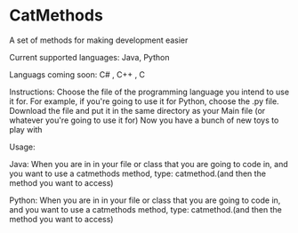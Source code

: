 # CatMethods

A set of methods for making development easier

Current supported languages: 
  Java, 
  Python
  
Languags coming soon:
  C#
  , C++
  , C

Instructions:
  Choose the file of the programming language you intend to use it for. For example, if you're going to use it for Python, choose the .py file.
  Download the file and put it in the same directory as your Main file (or whatever you're going to use it for)
  Now you have a bunch of new toys to play with
  
  
Usage:
  
  Java:
    When you are in in your file or class that you are going to code in, and you want to use a catmethods method, type: catmethod.(and then the method you want to access)
  
  Python:
    When you are in in your file or class that you are going to code in, and you want to use a catmethods method, type: catmethod.(and then the method you want to access)
